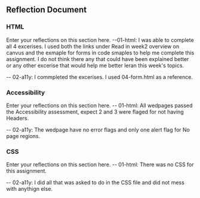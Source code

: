 ## Reflection Document

### HTML

Enter your reflections on this section here.
--01-html: I was able to complete all 4 excerises. I used both the links under Read in week2 overview on canvus and the exmaple for forms in code smaples to help me complete this assignment. I do not think there any that could have been explained better or any other excerise that would help me better leran this week's topics.

-- 02-a11y: I commpleted the excerises. I used 04-form.html as a reference.

### Accessibility

Enter your reflections on this section here.
-- 01-html: All wedpages passed the Accessibility assessment, expect 2 and 3 were flaged for not having Headers.

-- 02-a11y: The wedpage have no error flags and only one alert flag for No page regions.

### CSS

Enter your reflections on this section here.
-- 01-html: There was no CSS for this assignment.

-- 02-a11y: I did all that was asked to do in the CSS file and did not mess with anythign else.
